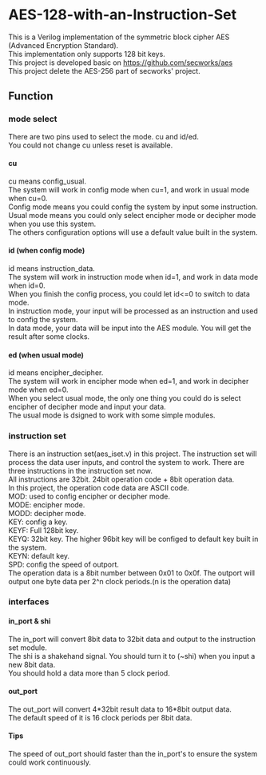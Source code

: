 # AES-128-with-an-Instruction-Set
This is a Verilog implementation of the symmetric block cipher AES (Advanced Encryption Standard).  
This implementation only supports 128 bit keys.  
This project is developed basic on https://github.com/secworks/aes  
This project delete the AES-256 part of secworks' project.  

## Function
### mode select
There are two pins used to select the mode. cu and id/ed.  
You could not change cu unless reset is available.
#### cu
cu means config_usual.  
The system will work in config mode when cu=1, and work in usual mode when cu=0.  
Config mode means you could config the system by input some instruction.   
Usual mode means you could only select encipher mode or decipher mode when you use this system.   
The others configuration options will use a default value built in the system.  
#### id (when config mode)
id means instruction_data.  
The system will work in instruction mode when id=1, and work in data mode when id=0.  
When you finish the config process, you could let id<=0 to switch to data mode.  
In instruction mode, your input will be processed as an instruction and used to config the system.  
In data mode, your data will be input into the AES module. You will get the result after some clocks.  
#### ed (when usual mode)
id means encipher_decipher.  
The system will work in encipher mode when ed=1, and work in decipher mode when ed=0.  
When you select usual mode, the only one thing you could do is select encipher of decipher mode and input your data.  
The usual mode is dsigned to work with some simple modules.   

### instruction set
There is an instruction set(aes_iset.v) in this project. The instruction set will process the data user inputs, and control the system to work. There are three instructions in the instruction set now.   
All instructions are 32bit. 24bit operation code + 8bit operation data.  
In this project, the operation code data are ASCII code.  
MOD: used to config encipher or decipher mode.   
  MODE: encipher mode.  
  MODD: decipher mode.  
KEY: config a key.  
  KEYF: Full 128bit key.  
  KEYQ: 32bit key. The higher 96bit key will be configed to default key built in the system.  
  KEYN: default key.  
SPD: config the speed of outport.  
  The operation data is a 8bit number between 0x01 to 0x0f. The outport will output one byte data per 2^n clock periods.(n is the operation data)

### interfaces
#### in_port & shi
The in_port will convert 8bit data to 32bit data and output to the instruction set module.  
The shi is a shakehand signal. You should turn it to (~shi) when you input a new 8bit data.  
You should hold a data more than 5 clock period.  
#### out_port
The out_port will convert 4\*32bit result data to 16\*8bit output data.  
The default speed of it is 16 clock periods per 8bit data.  
#### Tips
The speed of out_port should faster than the in_port's to ensure the system could work continuously.
